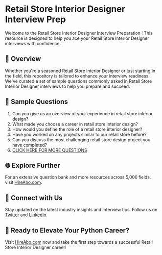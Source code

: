 # Retail Store Interior Designer Interview Prep

Welcome to the Retail Store Interior Designer Interview Preparation ! This resource is designed to help you ace your Retail Store Interior Designer interviews with confidence.

## 🚀 Overview

Whether you're a seasoned Retail Store Interior Designer or just starting in the field, this repository is tailored to enhance your interview readiness. We've curated a set of sample questions commonly asked in Retail Store Interior Designer interviews to help you prepare and succeed.

## 📝 Sample Questions

1. Can you give us an overview of your experience in retail store interior design?
2. What made you choose a career in retail store interior design?
3. How would you define the role of a retail store interior designer?
4. Have you worked on any projects similar to our retail store before?
5. Can you discuss the most challenging retail store design project you have completed?
6. [CLICK HERE FOR MORE QUESTIONS](https://hireabo.com/job/6_2_8/Retail%20Store%20Interior%20Designer)

## 🌐 Explore Further

For an extensive question bank and more resources across 5,000 fields, visit [HireAbo.com](https://www.hireabo.com).

## 📱 Connect with Us

Stay updated on the latest industry insights and interview tips. Follow us on [Twitter](https://twitter.com/hireabo) and [LinkedIn](https://www.linkedin.com/in/hire-abo-3609972a8/).

## 🚀 Ready to Elevate Your Python Career?

Visit [HireAbo.com](https://www.hireabo.com) now and take the first step towards a successful Retail Store Interior Designer career!
